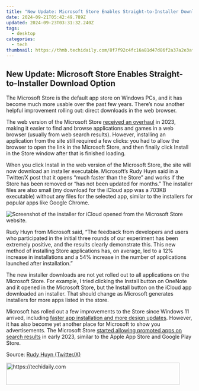 ```yaml
---
title: "New Update: Microsoft Store Enables Straight-to-Installer Download Option"
date: 2024-09-21T05:42:49.789Z
updated: 2024-09-23T03:31:32.240Z
tags:
  - desktop
categories:
  - tech
thumbnail: https://thmb.techidaily.com/8f7f92c4fc16a81d47d86f2a37a2e3afe657d72abf04f0d91c9f6ae155f73630.jpg
---
```


## New Update: Microsoft Store Enables Straight-to-Installer Download Option

The Microsoft Store is the default app store on Windows PCs, and it has become much more usable over the past few years. There’s now another helpful improvement rolling out: direct downloads in the web browser.

 The web version of the Microsoft Store [received an overhaul](https://snapchat-videos.techidaily.com/new-make-snapchat-memories-shine-2-lens-creation-methods/) in 2023, making it easier to find and browse applications and games in a web browser (usually from web search results). However, installing an application from the site still required a few clicks: you had to allow the browser to open the link in the Microsoft Store, and then finally click Install in the Store window after that is finished loading.

 When you click Install in the web version of the Microsoft Store, the site will now download an installer executable. Microsoft’s Rudy Huyn said in a Twitter/X post that it opens “much faster than the Store” and works if the Store has been removed or “has not been updated for months.” The installer files are also small (my download for the iCloud app was a 703KB executable) without any files for the selected app, similar to the installers for popular apps like Google Chrome.

![Screenshot of the installer for iCloud opened from the Microsoft Store website.](https://static1.howtogeekimages.com/wordpress/wp-content/uploads/2024/04/clipboard-apr-22-2024-at-11-25-am.png) 

 Rudy Huyn from Microsoft said, “The feedback from developers and users who participated in the initial three rounds of our experiment has been extremely positive, and the results clearly demonstrate this. This new method of installing Store applications has, on average, led to a 12% increase in installations and a 54% increase in the number of applications launched after installation.”

 The new installer downloads are not yet rolled out to all applications on the Microsoft Store. For example, I tried clicking the Install button on OneNote and it opened in the Microsoft Store, but the Install button on the iCloud app downloaded an installer. That should change as Microsoft generates installers for more apps listed in the store.

 Microsoft has rolled out a few improvements to the Store since Windows 11 arrived, including [faster app installation and more design updates](https://location-fake.techidaily.com/6-ways-to-change-spotify-location-on-your-oppo-a78-drfone-by-drfone-virtual-android/). However, it has also become yet another place for Microsoft to show you advertisements. The Microsoft Store [started allowing promoted apps on search results](https://some-skills.techidaily.com/new-ultimate-listings-for-3d-type-creation/) in early 2023, similar to the Apple App Store and Google Play Store.

 Source: [Rudy Huyn (Twitter/X)](https://twitter.com/RudyHuyn/status/1781839212935069856)

<ins class="adsbygoogle"
     style="display:block"
     data-ad-format="autorelaxed"
     data-ad-client="ca-pub-7571918770474297"
     data-ad-slot="1223367746"></ins>

<ins class="adsbygoogle"
     style="display:block"
     data-ad-client="ca-pub-7571918770474297"
     data-ad-slot="8358498916"
     data-ad-format="auto"
     data-full-width-responsive="true"></ins>



<!-- affiliate ads begin -->
<a href="https://aligracehair.sjv.io/c/5597632/2135374/19272" target="_top" id="2135374">
  <img src="//a.impactradius-go.com/display-ad/19272-2135374" border="0" alt="https://techidaily.com" width="468" height="60"/>
</a>
<img height="0" width="0" src="https://aligracehair.sjv.io/i/5597632/2135374/19272" style="position:absolute;visibility:hidden;" border="0" />
<!-- affiliate ads end -->

